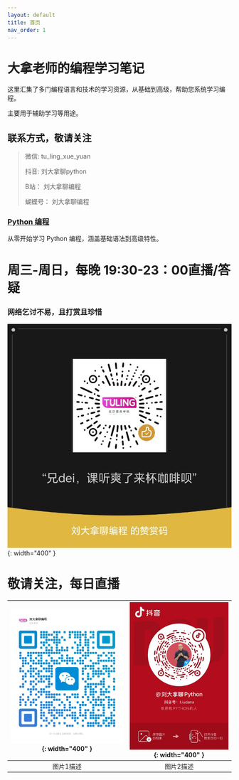 ```yaml
---
layout: default
title: 首页
nav_order: 1
---
```


# 大拿老师的编程学习笔记

这里汇集了多门编程语言和技术的学习资源，从基础到高级，帮助您系统学习编程。

主要用于辅助学习等用途。


## 联系方式，敬请关注
> 微信: tu_ling_xue_yuan
> 
> 抖音: 刘大拿聊python
> 
> B站： 刘大拿聊编程
> 
> 蝴蝶号： 刘大拿聊编程
> 

### [Python 编程](/python编程/)
从零开始学习 Python 编程，涵盖基础语法到高级特性。


# 周三-周日，每晚 19:30-23：00直播/答疑

### 网络乞讨不易，且打赏且珍惜

![打赏码](/assets/images/money.jpg){: width="400" }

# 敬请关注，每日直播

| ![wechat](/assets/images/weixin.jpg){: width="400" } |  ![douyin](/assets/images/douyin.jpg){: width="400" }     |
|:----------------------------------------------------:|:-----:|
|                        图片1描述                         | 图片2描述 |


